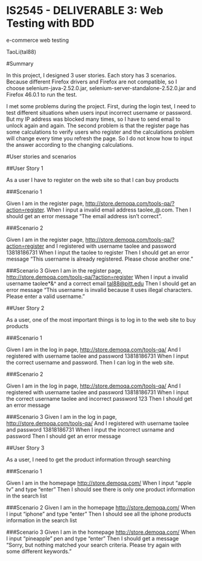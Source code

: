 IS2545 - DELIVERABLE 3: Web Testing with BDD
==
e-commerce web testing

TaoLi(tal88)

#Summary


In this project, I designed 3 user stories. Each story has 3 scenarios. Because different Firefox drivers and Firefox are not compatible, so I choose selenium-java-2.52.0.jar, selenium-server-standalone-2.52.0.jar and Firefox 46.0.1 to run the test.

I met some problems during the project. First, during the login test, I need to test different situations when users input incorrect username or password. But my IP address was blocked many times, so I have to send email to unlock again and again. The second problem is that the register page has some calculations to verify users who register and the calculations problem will change every time you refresh the page. So I do not know how to input the answer according to the changing calculations.

#User stories and scenarios

##User Story 1

As a user I have to register on the web site so that I can buy products

###Scenario 1

Given I am in the register page, http://store.demoqa.com/tools-qa/?action=register.
When I input a invalid email address taolee_@.com.
Then I should get an error message “The email address isn’t correct”.


###Scenario 2

Given I am in the register page, http://store.demoqa.com/tools-qa/?action=register and I registered with username taolee and password 13818186731
When I input the taolee to register
Then I should get an error message “This username is already registered. Please chose another one.”

###Scenario 3
Given I am in the register page, http://store.demoqa.com/tools-qa/?action=register
When I input a invalid username taolee*&^ and a correct email tal88@pitt.edu
Then I should get an error message “This username is invalid because it uses illegal characters. Please enter a valid username.” 


##User Story 2

As a user, one of the most important things is to log in to the web site to buy products

###Scenario 1

Given I am in the log in page, http://store.demoqa.com/tools-qa/ 
And I registered with username taolee and password 13818186731
When I input the correct username and password.
Then I can log in the web site.

###Scenario 2

Given I am in the log in page, http://store.demoqa.com/tools-qa/ 
And I registered with username taolee and password 13818186731
When I input the correct username taolee and incorrect password 123
Then I should get an error message


###Scenario 3
Given I am in the log in page, http://store.demoqa.com/tools-qa/ 
And I registered with username taolee and password 13818186731
When I input the incorrect usrname and password
Then I should get an error message


##User Story 3

As a user, I need to get the product information through searching 

###Scenario 1

Given I am in the homepage http://store.demoqa.com/
When I input “apple tv” and type “enter”
Then I should see there is only one product information in the search list


###Scenario 2
Given I am in the homepage http://store.demoqa.com/
When I input “iphone” and type “enter”
Then I should see all the iphone products information in the search list


###Scenario 3
Given I am in the homepage http://store.demoqa.com/
When I input “pineapple” pen and type “enter”
Then I should get a message “Sorry, but nothing matched your search criteria. Please try again with some different keywords.”


